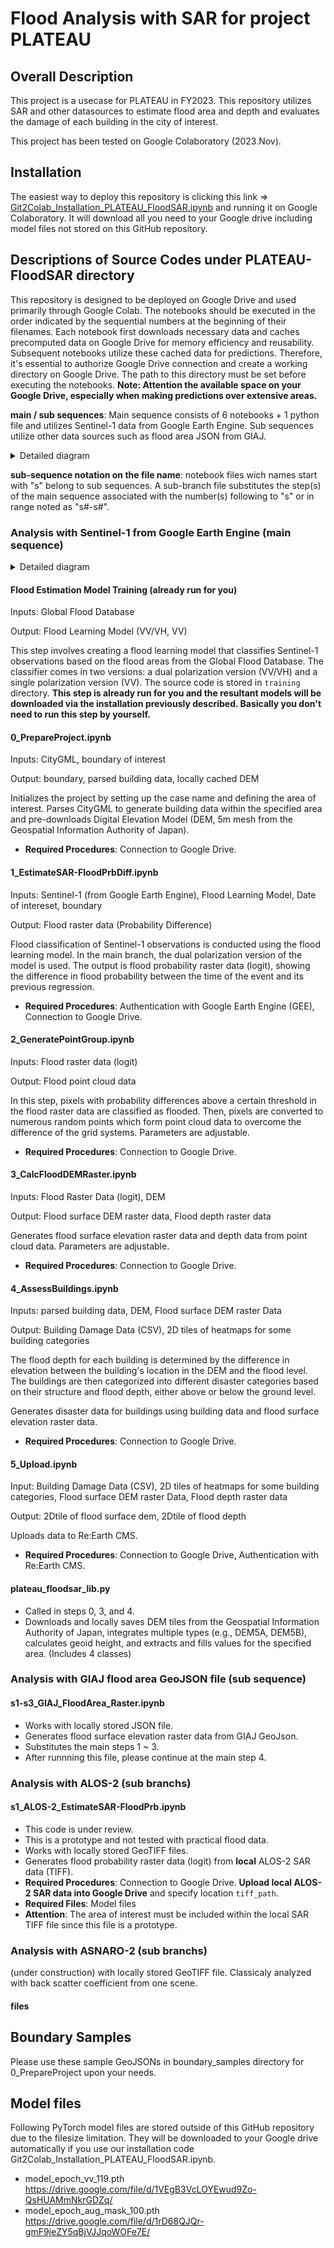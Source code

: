 # Flood Analysis with SAR for project PLATEAU

## Overall Description
This project is a usecase for PLATEAU in FY2023. This repository utilizes SAR and other datasources to estimate flood area and depth and evaluates the damage of each building in the city of interest.

This project has been tested on Google Colaboratory (2023.Nov).

## Installation
The easiest way to deploy this repository is clicking this link => <a href="https://colab.research.google.com/github/eukarya-inc/plateau-2023-uc01-satellite-analytics/blob/main/Git2Colab_Installation_PLATEAU_FloodSAR.ipynb" target="_blank">Git2Colab_Installation_PLATEAU_FloodSAR.ipynb</a> and running it on Google Colaboratory. It will download all you need to your Google drive including model files not stored on this GitHub repository. 

## Descriptions of Source Codes under PLATEAU-FloodSAR directory 
This repository is designed to be deployed on Google Drive and used primarily through Google Colab. The notebooks should be executed in the order indicated by the sequential numbers at the beginning of their filenames. Each notebook first downloads necessary data and caches precomputed data on Google Drive for memory efficiency and reusability. Subsequent notebooks utilize these cached data for predictions. Therefore, it's essential to authorize Google Drive connection and create a working directory on Google Drive. The path to this directory must be set before executing the notebooks. **Note: Attention the available space on your Google Drive, especially when making predictions over extensive areas.**

**main / sub sequences**: Main sequence consists of 6 notebooks + 1 python file and utilizes Sentinel-1 data from Google Earth Engine. Sub sequences utilize other data sources such as flood area JSON from GIAJ.
<details>
<summary><bf>Detailed diagram</bf></summary>
	
```mermaid
graph TD
	subgraph main sequence
	0prep["0_PrepareProject.ipynb"]-->1est["1_EstimateSAR-FloodPrbDiff.ipynb"]
	1est --> 2gen["2_GeneratePointGroup.ipynb"]
	2gen --> 3calc["3_CalcFloodDEMRaster.ipynb"]
	3calc --> 4asses["4_AssessBuildings.ipynb"]
	4asses --> 5up["5_Upload.ipynb"]
	end
	
	
	subgraph sub sequences
	0prep --> 1ALOS["s1_ALOS-2_EstimateSAR-FloodPrb.ipynb"]
	1ALOS --> 2gen
	0prep -->  1-3GIAJ["s1-s3_GIAJ_FloodArea_Raster.ipynb"]
	1-3GIAJ --> 3calc
	end
```
</details>

**sub-sequence notation on the file name**: notebook files wich names start with "s" belong to sub sequences. A sub-branch file substitutes the step(s) of the main sequence associated with the number(s) following to "s" or in range noted as "s#-s#".

### Analysis with Sentinel-1 from Google Earth Engine (main sequence) 
<details>
<summary><bf>Detailed diagram</bf></summary>

```mermaid
graph TD
	Sentinel-1[/Sentinel-1/] --> GEE
	
	GEE--> UNET
	GEE --> UNET2
	
	GFD[/"Global Flood Database"/]--> UNET
	
	subgraph Flood Estimation Model Training
	UNET["Training with UNET/PyTorch"]-->LM[/"Flood learning model"/]
	end
	
	DEM[/"DEM (Elevation, Geospatial Information Authority of Japan)"/]--->loadingDEM
	CGML[/"CityGML"/] --> PlateauUtils
	
	
	subgraph plateau_floodsar_lib.py
	loadingDEM["caching DEM from GIAJ"] --> localDEM[/locally saved DEM/]
	localDEM --> loadinglocalDEM["loading locally saved DEM"]
	end
	
	PlateauUtils --> preloading

	subgraph 0_PrepareProject.ipynb
	boundary[/boundary data/]-->preloading
	preloading --> localBld[/locally saved parsed buildings/]
	preloading -----> loadingDEM
	preloading --> localBnd[/locally saved boundary/]
	end
	
	
	subgraph 1_EstimateSAR-FloodPrbDiff.ipynb
	date[/"Date of interest"/] --> UNET2
	LM --> UNET2
	localBnd-->UNET2["estimating flood probability with UNET/PyTorch"]
	UNET2 --> FR[/"Flood probability raster data"/]
	end
	
	subgraph 2_GeneratePointGroup.ipynb
	FR --> PT["Flood point cloud data generation"]
	PT --> PTD[/"Point cloud dataset"/]
	end
	
	subgraph 3_CalcFloodDEMRaster.ipynb
	PTD --> STAT["Statistical processing of point cloud"]
	STAT --> FLDepth[/"Flood-depth raster data"/]
	STAT --> FLDEM[/"Flood-surface-DEM raster data"/]
	end
	
	loadinglocalDEM --> STAT
	
	subgraph 4_AssessBuildings.ipynb
	FLDEM --> FDEVAL["Flood depth calculation for each building"]
	FDEVAL --> FCAT["Disaster category diagnosis for each building"]
	FCAT --> FCArray[/"Building damage data (CSV)"/]
	FCAT --> FCHEAT2Dtiles[/"Heat-map 2D tiles for some building categories"/]
	end
	
	loadinglocalDEM --> FDEVAL
	localBld --> FDEVAL
	
	subgraph 5_Upload.ipynb
	FLDepth ----->CnvTile
	FLDEM -----> CnvTile["Converting to tiles"]
	CnvTile --> FLDEM3Dtile[/"3D tile of flood surface"/]
	CnvTile --> FLDEM2Dtile[/"2D tile of flood surface"/]
	CnvTile --> FLDepth2Dtile[/"2D tile of flood depth category"/]
	FLDEM3Dtile --> upload["Uplaoding to Re:Earth"]
	FLDEM2Dtile --> upload
	FLDepth2Dtile --> upload
	FCArray --> upload
	FCHEAT2Dtiles --> upload
	end
	upload --> RECA["Re:EarthCmsAPI"]
```
</details>

#### Flood Estimation Model Training (already run for you)

Inputs: Global Flood Database

Output: Flood Learning Model (VV/VH, VV)

This step involves creating a flood learning model that classifies Sentinel-1 observations based on the flood areas from the Global Flood Database. The classifier comes in two versions: a dual polarization version (VV/VH) and a single polarization version (VV). The source code is stored in `training` directory. **This step is already run for you and the resultant models will be downloaded via the installation previously described. Basically you don't need to run this step by yourself.** 

#### 0_PrepareProject.ipynb
Inputs: CityGML, boundary of interest

Output: boundary, parsed building data, locally cached DEM

Initializes the project by setting up the case name and defining the area of interest. Parses CityGML to generate building data within the specified area and pre-downloads Digital Elevation Model (DEM, 5m mesh from the Geospatial Information Authority of Japan).
- **Required Procedures**: Connection to Google Drive.

#### 1_EstimateSAR-FloodPrbDiff.ipynb
Inputs: Sentinel-1 (from Google Earth Engine), Flood Learning Model, Date of intereset, boundary

Output: Flood raster data (Probability Difference)

Flood classification of Sentinel-1 observations is conducted using the flood learning model. In the main branch, the dual polarization version of the model is used. The output is flood probability raster data (logit), showing the difference in flood probability between the time of the event and its previous regression.
- **Required Procedures**: Authentication with Google Earth Engine (GEE), Connection to Google Drive.

#### 2_GeneratePointGroup.ipynb
Inputs: Flood raster data (logit) 

Output: Flood point cloud data

In this step, pixels with probability differences above a certain threshold in the flood raster data are classified as flooded. Then, pixels are converted to numerous random points which form point cloud data to overcome the difference of the grid systems. Parameters are adjustable.
- **Required Procedures**: Connection to Google Drive.

#### 3_CalcFloodDEMRaster.ipynb
Inputs: Flood Raster Data (logit), DEM 

Output: Flood surface DEM raster data, Flood depth raster data

Generates flood surface elevation raster data and depth data from point cloud data. Parameters are adjustable.

- **Required Procedures**: Connection to Google Drive.

#### 4_AssessBuildings.ipynb
Inputs: parsed building data, DEM, Flood surface DEM raster Data

Output: Building Damage Data (CSV), 2D tiles of heatmaps for some building categories

The flood depth for each building is determined by the difference in elevation between the building's location in the DEM and the flood level. The buildings are then categorized into different disaster categories based on their structure and flood depth, either above or below the ground level.

Generates disaster data for buildings using building data and flood surface elevation raster data.
- **Required Procedures**: Connection to Google Drive.

#### 5_Upload.ipynb
Input: Building Damage Data (CSV), 2D tiles of heatmaps for some building categories, Flood surface DEM raster Data, Flood depth raster data

Output: 2Dtile of flood surface dem, 2Dtile of flood depth

Uploads data to Re:Earth CMS.
- **Required Procedures**: Connection to Google Drive, Authentication with Re:Earth CMS.

#### plateau_floodsar_lib.py
- Called in steps 0, 3, and 4.
- Downloads and locally saves DEM tiles from the Geospatial Information Authority of Japan, integrates multiple types (e.g., DEM5A, DEM5B), calculates geoid height, and extracts and fills values for the specified area. (Includes 4 classes)

### Analysis with GIAJ flood area GeoJSON file (sub sequence)
#### s1-s3_GIAJ_FloodArea_Raster.ipynb
- Works with locally stored JSON file.
- Generates flood surface elevation raster data from GIAJ GeoJson.
- Substitutes the main steps 1 ~ 3.
- After runnning this file, please continue at the main step 4.

### Analysis with ALOS-2 (sub branchs)
#### s1_ALOS-2_EstimateSAR-FloodPrb.ipynb
- This code is under review.
- This is a prototype and not tested with practical flood data.
- Works with locally stored GeoTIFF files. 
- Generates flood probability raster data (logit) from **local** ALOS-2 SAR data (TIFF).
- **Required Procedures**: Connection to Google Drive. **Upload local ALOS-2 SAR data into Google Drive** and specify location `tiff_path`.
- **Required Files**: Model files
- **Attention**: The area of interest must be included within the local SAR TIFF file since this file is a prototype.
  
### Analysis with ASNARO-2 (sub branchs)
(under construction)
with locally stored GeoTIFF file. Classicaly analyzed with back scatter coefficient from one scene.
#### files

## Boundary Samples
Please use these sample GeoJSONs in boundary_samples directory for 0_PrepareProject upon your needs.

## Model files
Following PyTorch model files are stored outside of this GitHub repository due to the filesize limitation. They will be downloaded to your Google drive automatically if you use our installation code Git2Colab_Installation_PLATEAU_FloodSAR.ipynb.
- model_epoch_vv_119.pth https://drive.google.com/file/d/1VEgB3VcLOYEwud9Zo-QsHUAMmNkrGDZq/
- model_epoch_aug_mask_100.pth https://drive.google.com/file/d/1rD68QJQr-gmF9jeZY5qBjVJJqoWOFe7E/

